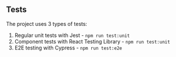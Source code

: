 ## Tests

The project uses 3 types of tests:
1) Regular unit tests with Jest - `npm run test:unit`
2) Component tests with React Testing Library - `npm run test:unit`
3) E2E testing with Cypress - `npm run test:e2e`